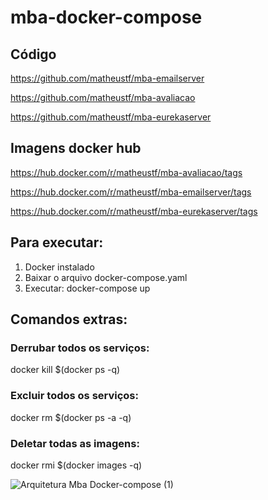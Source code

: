 # mba-docker-compose


## Código
https://github.com/matheustf/mba-emailserver

https://github.com/matheustf/mba-avaliacao

https://github.com/matheustf/mba-eurekaserver

## Imagens docker hub
https://hub.docker.com/r/matheustf/mba-avaliacao/tags

https://hub.docker.com/r/matheustf/mba-emailserver/tags

https://hub.docker.com/r/matheustf/mba-eurekaserver/tags

## Para executar:

1. Docker instalado
2. Baixar o arquivo docker-compose.yaml
3. Executar: 
  docker-compose up
  
## Comandos extras:
 
### Derrubar todos os serviços:
docker kill $(docker ps -q)

### Excluir todos os serviços:
docker rm $(docker ps -a -q)

### Deletar todas as imagens:
docker rmi $(docker images -q)


![Arquitetura Mba Docker-compose (1)](https://user-images.githubusercontent.com/16195588/155224200-bdfd669b-b98c-4f8e-8ee7-ba1406fe7fb7.jpg)
